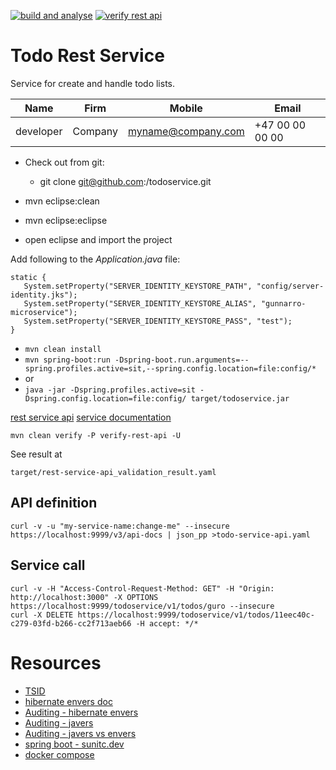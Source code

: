 [![build and analyse](https://github.com/gunnarro/todo-service/actions/workflows/build.yml/badge.svg)](https://github.com/gunnarro/todo-service/actions/workflows/build.yml)
[![verify rest api](https://github.com/gunnarro/todo-service/actions/workflows/verify-service-rest-api.yml/badge.svg)](https://github.com/gunnarro/todo-service/actions/workflows/verify-service-rest-api.yml)

# Todo Rest Service
Service for create and handle todo lists.

| Name      | Firm     | Mobile              | Email           |
|-----------|----------|---------------------|-----------------|
| developer | Company  | myname@company.com  | +47 00 00 00 00 |

 * Check out from git:
   * git clone git@github.com:<user>/todoservice.git
   
 * mvn eclipse:clean
 * mvn eclipse:eclipse
 * open eclipse and import the project
 

Add following to the *Application.java* file:
```
static {
   System.setProperty("SERVER_IDENTITY_KEYSTORE_PATH", "config/server-identity.jks");
   System.setProperty("SERVER_IDENTITY_KEYSTORE_ALIAS", "gunnarro-microservice");
   System.setProperty("SERVER_IDENTITY_KEYSTORE_PASS", "test");
}
```

 * ```mvn clean install```
 * ```mvn spring-boot:run -Dspring-boot.run.arguments=--spring.profiles.active=sit,--spring.config.location=file:config/*```
 *  or 
 * ```java -jar -Dspring.profiles.active=sit -Dspring.config.location=file:config/ target/todoservice.jar```
 
   
[rest service api](https://localhost:xxxx/api-docs/swagger-ui.html)
[service documentation](https://github.com/gunnarro/microservice-archetype/wiki/documentation/todoservice)
	 



```
mvn clean verify -P verify-rest-api -U 
```

See result at
```
target/rest-service-api_validation_result.yaml
```

## API definition
```
curl -v -u "my-service-name:change-me" --insecure https://localhost:9999/v3/api-docs | json_pp >todo-service-api.yaml
```

## Service call
```
curl -v -H "Access-Control-Request-Method: GET" -H "Origin: http://localhost:3000" -X OPTIONS https://localhost:9999/todoservice/v1/todos/guro --insecure
curl -X DELETE https://localhost:9999/todoservice/v1/todos/11eec40c-c279-03fd-b266-cc2f713aeb66 -H accept: */* 
```

# Resources
- [TSID](https://vladmihalcea.com/tsid-identifier-jpa-hibernate/)
- [hibernate envers doc](https://docs.jboss.org/envers/docs/)
- [Auditing - hibernate envers](https://sunitc.dev/2020/01/21/spring-boot-how-to-add-jpa-hibernate-envers-auditing/)
- [Auditing - javers](https://javers.org/documentation/spring-boot-integration/)
- [Auditing - javers vs envers](https://javers.org/blog/2017/12/javers-vs-envers-comparision.html)
- [spring boot - sunitc.dev](https://sunitc.dev/tag/spring-boot/)
- [docker compose](https://containers.dev/guide/dockerfile)

